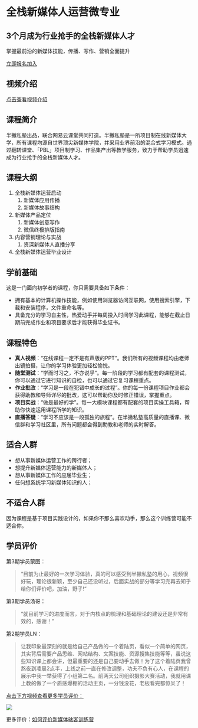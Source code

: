 # 全栈新媒体人运营微专业

## 3个月成为行业抢手的全栈新媒体人才

掌握最前沿的新媒体技能，传播、写作、营销全面提升

[立即报名加入](http://mooc.study.163.com/smartSpec/detail/1001268002.htm)

## 视频介绍

[点击查看视频介绍](https://v.qq.com/x/page/o0395z74uki.html)

## 课程简介

半撇私塾出品，联合网易云课堂共同打造。半撇私塾是一所项目制在线新媒体大学，所有课程均源自世界顶尖新媒体学院，并采用业界前沿的混合式学习模式。通过翻转课堂、「PBL」项目制学习、作品集产出等教学服务，致力于帮助学员迅速成为行业抢手的全栈新媒体人才。

## 课程大纲

1. 全栈新媒体运营启动	
   1. 新媒体应用传播
   2. 新媒体故事结构
2. 新媒体产品定位
   1. 新媒体创意写作
   2. 微信终极排版指南
3. 内容营销理论与实战
   1. 资深新媒体人直播分享
4. 全栈新媒体运营毕业设计

## 学前基础

这是一门面向初学者的课程，你只需要具备如下条件：

- 拥有基本的计算机操作技能，例如使用浏览器访问互联网，使用搜索引擎，下载和安装程序，文件重命名等。
- 具备充分的学习自主性，热爱动手并每周投入时间学习此课程，能够在截止日期前完成作业和项目要求后才能获得毕业证书。

## 课程特色

- **真人视频**：“在线课程一定不是有声版的PPT”。我们所有的视频课程均由老师出镜拍摄，让你的学习体验更加轻松愉悦。
- **随堂测试**：“学而时习之，不亦说乎”。每一阶段的学习都有配套的课程测试，你可以通过它进行知识的自检，也可以通过它复习课程重点。
- **作业批改**：“学习是一段在犯错中成长的过程”。你的每一份课程项目作业都会获得助教和导师详尽的批改，这可以帮助你及时修正错误，掌握重点。
- **项目实战**：“做是最好的学”。每一大模块课程都有配套的项目实操工具箱，帮助你快速运用课程所学的知识。
- **直播答疑**：“学习不应该是一段孤独的旅程”。在半撇私塾高质量的直播课、微信群和学习社区里，所有问题都会得到助教和老师的实时解答。

## 适合人群

- 想从事新媒体运营工作的跨行者；
- 想提升新媒体运营能力的新媒体人；
- 想从事新媒体工作的应届毕业生；
- 任何想系统学习新媒体知识的人；

## 不适合人群

因为课程是基于项目实践设计的，如果你不那么喜欢动手，那么这个训练营可能不适合你。

## 学员评价

第3期学员蒙图：

> “目前为止最好的一次学习体验，真的可以感受到半撇私塾的用心，视频很好玩，理论很新颖，至少自己还没听过，后面实战的部分等学习完再去知乎给你们评价吧，加油，野子!“

第3期学员汤哥：

> “就目前学习的进度而言，对于内核点的梳理和基础理论的建设还是非常有效的，感谢！”

第2期学员LN：

> 让我印象最深刻的就是给自己产品做的一个着陆页，看似一个简单的网页，其实背后需要产品思维、网站结构、文案技能、资源搜集技能等等，虽说这些知识课上都会讲，但最重要的还是自己要动手去做！为了这个着陆页我曾熬夜到凌晨2点半，上线之前一直在修改调整，功夫不负有心人，在课程的展示中我一举获得了小组第二名。前两天公司组织摄影大赛活动，我就用课上教的做了一个质感爆棚的活动主页，一分钱没花，老板看完都惊呆了！

[点击下方视频查看更多学员评价：](http://v.qq.com/x/page/c0363zsg831.html)

[![](http://upload-images.jianshu.io/upload_images/1668324-c7dfabb3fc7a5b99.jpeg?imageMogr2/auto-orient/strip%7CimageView2/2/w/1240)](http://v.qq.com/x/page/c0363zsg831.html)

更多评价：[如何评价新媒体骇客训练营](https://www.zhihu.com/question/51557855)

